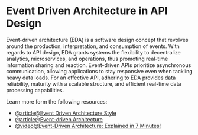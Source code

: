 # Event Driven Architecture in API Design

Event-driven architecture (EDA) is a software design concept that revolves around the production, interpretation, and consumption of events. With regards to API design, EDA grants systems the flexibility to decentralize analytics, microservices, and operations, thus promoting real-time information sharing and reaction. Event-driven APIs prioritize asynchronous communication, allowing applications to stay responsive even when tackling heavy data loads. For an effective API, adhering to EDA provides data reliability, maturity with a scalable structure, and efficient real-time data processing capabilities.

Learn more form the following resources:

- [@article@Event Driven Architecture Style](https://learn.microsoft.com/en-us/azure/architecture/guide/architecture-styles/event-driven)
- [@article@Event-driven Architecture](https://aws.amazon.com/event-driven-architecture/)
- [@video@Event-Driven Architecture: Explained in 7 Minutes!](https://www.youtube.com/watch?v=gOuAqRaDdHA)
